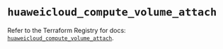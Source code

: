 # `huaweicloud_compute_volume_attach`

Refer to the Terraform Registry for docs: [`huaweicloud_compute_volume_attach`](https://registry.terraform.io/providers/huaweicloud/huaweicloud/1.71.1/docs/resources/compute_volume_attach).
